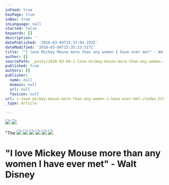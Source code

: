 ```yaml
---
inFeed: true
hasPage: true
inNav: true
inLanguage: null
starred: false
keywords: []
description: ''
datePublished: '2016-03-04T15:37:04.193Z'
dateModified: '2016-03-04T15:35:23.517Z'
title: '"I love Mickey Mouse more than any women I have ever met" - Walt Disney'
author: []
sourcePath: _posts/2016-03-04-i-love-mickey-mouse-more-than-any-women-i-have-ever-met-.md
published: true
authors: []
publisher:
  name: null
  domain: null
  url: null
  favicon: null
url: i-love-mickey-mouse-more-than-any-women-i-have-ever-met-/index.html
_type: Article

---
```

![](https://the-grid-user-content.s3-us-west-2.amazonaws.com/854c24de-f3db-4cfa-9c83-8c01c3049bc6.jpg)
![](https://the-grid-user-content.s3-us-west-2.amazonaws.com/493b43e6-e539-4162-8ee3-8c6f6e38b600.jpg)

"The
![](https://the-grid-user-content.s3-us-west-2.amazonaws.com/828dc37f-2f3d-47dd-b82c-6a0bc63b82f3.jpg)
![](https://the-grid-user-content.s3-us-west-2.amazonaws.com/c2b79c2c-1aad-4c78-a042-8ceb181174c3.jpg)
![](https://the-grid-user-content.s3-us-west-2.amazonaws.com/e2047d04-75aa-48a1-9c41-ea2e2133fe92.jpg)
![](https://the-grid-user-content.s3-us-west-2.amazonaws.com/d7278652-1dec-4d92-9c33-141a7cb72617.jpg)
![](https://the-grid-user-content.s3-us-west-2.amazonaws.com/7c6578cd-fe2b-4a08-ad92-afea6ee04ac9.jpg)
![](https://the-grid-user-content.s3-us-west-2.amazonaws.com/f781df5a-7e51-4b8c-b4bc-c08f7f97bb7d.jpg)

# "I love Mickey Mouse more than any women I have ever met" - Walt Disney